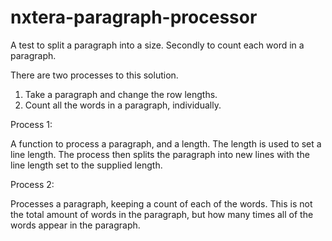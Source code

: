 # nxtera-paragraph-processor
A test to split a paragraph into a size.  Secondly to count each word in a paragraph.

There are two processes to this solution.

1. Take a paragraph and change the row lengths.
2. Count all the words in a paragraph, individually.

Process 1:

A function to process a paragraph, and a length.
The length is used to set a line length.
The process then splits the paragraph into new lines with the line length set to the supplied length.

Process 2:

Processes a paragraph, keeping a count of each of the words.
This is not the total amount of words in the paragraph, but how many times all of the words appear in the paragraph.
